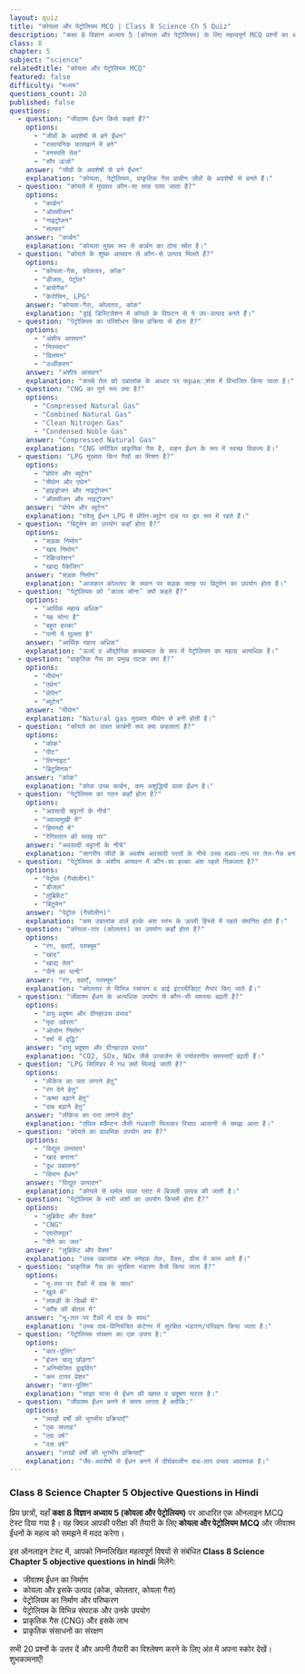 ```yaml
---
layout: quiz
title: "कोयला और पेट्रोलियम MCQ | Class 8 Science Ch 5 Quiz"
description: "कक्षा 8 विज्ञान अध्याय 5 (कोयला और पेट्रोलियम) के लिए महत्वपूर्ण MCQ प्रश्नों का ऑनलाइन टेस्ट। परीक्षा की तैयारी के लिए Objective Questions हल करें।"
class: 8
chapter: 5
subject: "science"
relatedtitle: "कोयला और पेट्रोलियम MCQ"
featured: false
difficulty: "मध्यम"
questions_count: 20
published: false 
questions:
  - question: "जीवाश्म ईंधन किसे कहते हैं?"
    options:
      - "जीवों के अवशेषों से बने ईंधन"
      - "रासायनिक कारखाने में बने"
      - "वनस्पति तेल"
      - "सौर ऊर्जा"
    answer: "जीवों के अवशेषों से बने ईंधन"
    explanation: "कोयला, पेट्रोलियम, प्राकृतिक गैस प्राचीन जीवों के अवशेषों से बनते हैं।"
  - question: "कोयले में मुख्यतः कौन-सा तत्व पाया जाता है?"
    options:
      - "कार्बन"
      - "ऑक्सीजन"
      - "नाइट्रोजन"
      - "सल्फर"
    answer: "कार्बन"
    explanation: "कोयला मुख्य रूप से कार्बन का ठोस स्रोत है।"
  - question: "कोयले के शुष्क आसवन से कौन-से उत्पाद मिलते हैं?"
    options:
      - "कोयला-गैस, कोलतार, कोक"
      - "डीजल, पेट्रोल"
      - "बायोगैस"
      - "केरोसिन, LPG"
    answer: "कोयला-गैस, कोलतार, कोक"
    explanation: "ड्राई डिस्टिलेशन में कोयले के विघटन से ये उप-उत्पाद बनते हैं।"
  - question: "पेट्रोलियम का परिशोधन किस प्रक्रिया से होता है?"
    options:
      - "अंशीय आसवन"
      - "निस्यंदन"
      - "विलयन"
      - "उर्ध्वीकरण"
    answer: "अंशीय आसवन"
    explanation: "कच्चे तेल को उबालांक के आधार पर फрак्शंस में विभाजित किया जाता है।"
  - question: "CNG का पूर्ण रूप क्या है?"
    options:
      - "Compressed Natural Gas"
      - "Combined Natural Gas"
      - "Clean Nitrogen Gas"
      - "Condensed Noble Gas"
    answer: "Compressed Natural Gas"
    explanation: "CNG संपीडित प्राकृतिक गैस है, वाहन ईंधन के रूप में स्वच्छ विकल्प है।"
  - question: "LPG मुख्यतः किन गैसों का मिश्रण है?"
    options:
      - "प्रोपेन और ब्यूटेन"
      - "मीथेन और एथेन"
      - "हाइड्रोजन और नाइट्रोजन"
      - "ऑक्सीजन और नाइट्रोजन"
    answer: "प्रोपेन और ब्यूटेन"
    explanation: "घरेलू ईंधन LPG में प्रोपेन-ब्यूटेन दाब पर द्रव रूप में रहते हैं।"
  - question: "बिटुमेन का उपयोग कहाँ होता है?"
    options:
      - "सड़क निर्माण"
      - "खाद निर्माण"
      - "रेफ्रिजरेशन"
      - "खाद्य पैकेजिंग"
    answer: "सड़क निर्माण"
    explanation: "आजकल कोलतार के स्थान पर सड़क सतह पर बिटुमेन का उपयोग होता है।"
  - question: "पेट्रोलियम को ‘काला सोना’ क्यों कहते हैं?"
    options:
      - "आर्थिक महत्व अधिक"
      - "यह सोना है"
      - "बहुत हल्का"
      - "पानी में घुलता है"
    answer: "आर्थिक महत्व अधिक"
    explanation: "ऊर्जा व औद्योगिक कच्चामाल के रूप में पेट्रोलियम का महत्व अत्यधिक है।"
  - question: "प्राकृतिक गैस का प्रमुख घटक क्या है?"
    options:
      - "मीथेन"
      - "एथेन"
      - "प्रोपेन"
      - "ब्यूटेन"
    answer: "मीथेन"
    explanation: "Natural gas मुख्यतः मीथेन से बनी होती है।"
  - question: "कोयले का उन्नत कार्बनी रूप क्या कहलाता है?"
    options:
      - "कोक"
      - "पीट"
      - "लिग्नाइट"
      - "बिटुमिनस"
    answer: "कोक"
    explanation: "कोक उच्च कार्बन, कम अशुद्धियों वाला ईंधन है।"
  - question: "पेट्रोलियम का गठन कहाँ होता है?"
    options:
      - "अवसादी चट्टानों के नीचे"
      - "ज्वालामुखी में"
      - "हिमनदों में"
      - "रेगिस्तान की सतह पर"
    answer: "अवसादी चट्टानों के नीचे"
    explanation: "सागरीय जीवों के अवशेष अवसादी परतों के नीचे उच्च दबाव-ताप पर तेल-गैस बनाते हैं।"
  - question: "पेट्रोलियम के अंशीय आसवन में कौन-सा हल्का अंश पहले निकलता है?"
    options:
      - "पेट्रोल (गैसोलीन)"
      - "डीजल"
      - "लुब्रिकेंट"
      - "बिटुमेन"
    answer: "पेट्रोल (गैसोलीन)"
    explanation: "कम उबालांक वाले हल्के अंश स्तंभ के ऊपरी हिस्से में पहले संघनित होते हैं।"
  - question: "कोयला-तार (कोलतार) का उपयोग कहाँ होता है?"
    options:
      - "रंग, दवाएँ, परफ्यूम"
      - "खाद"
      - "खाद्य तेल"
      - "पीने का पानी"
    answer: "रंग, दवाएँ, परफ्यूम"
    explanation: "कोलतार से विभिन्न रसायन व डाई इंटरमीडिएट तैयार किए जाते हैं।"
  - question: "जीवाश्म ईंधन के अत्यधिक उपयोग से कौन-सी समस्या बढ़ती है?"
    options:
      - "वायु प्रदूषण और ग्रीनहाउस प्रभाव"
      - "मृदा उर्वरता"
      - "ओजोन निर्माण"
      - "वर्षा में वृद्धि"
    answer: "वायु प्रदूषण और ग्रीनहाउस प्रभाव"
    explanation: "CO2, SOx, NOx जैसे उत्सर्जन से पर्यावरणीय समस्याएँ बढ़ती हैं।"
  - question: "LPG सिलिंडर में गंध क्यों मिलाई जाती है?"
    options:
      - "लीकेज का पता लगाने हेतु"
      - "रंग देने हेतु"
      - "ऊष्मा बढ़ाने हेतु"
      - "दाब बढ़ाने हेतु"
    answer: "लीकेज का पता लगाने हेतु"
    explanation: "एथिल मर्कैप्टन जैसी गंधकारी मिलाकर रिसाव आसानी से समझ आता है।"
  - question: "कोयले का प्राथमिक उपयोग क्या है?"
    options:
      - "विद्युत उत्पादन"
      - "खाद बनाना"
      - "दूध उबालना"
      - "विमान ईंधन"
    answer: "विद्युत उत्पादन"
    explanation: "कोयले से थर्मल पावर प्लांट में बिजली उत्पन्न की जाती है।"
  - question: "पेट्रोलियम के भारी अंशों का उपयोग किसमें होता है?"
    options:
      - "लुब्रिकेंट और वैक्स"
      - "CNG"
      - "एयरोफ्यूल"
      - "पीने का जल"
    answer: "लुब्रिकेंट और वैक्स"
    explanation: "उच्च उबालांक अंश स्नेहक तेल, वैक्स, ग्रीस में काम आते हैं।"
  - question: "प्राकृतिक गैस का सुरक्षित भंडारण कैसे किया जाता है?"
    options:
      - "भू-तल पर टैंकों में दाब के साथ"
      - "खुले में"
      - "लकड़ी के डिब्बों में"
      - "काँच की बोतल में"
    answer: "भू-तल पर टैंकों में दाब के साथ"
    explanation: "उच्च दाब-विनियंत्रित कंटेनर में सुरक्षित भंडारण/परिवहन किया जाता है।"
  - question: "पेट्रोलियम संरक्षण का एक उपाय है:"
    options:
      - "कार-पूलिंग"
      - "इंजन चालू छोड़ना"
      - "अनियोजित ड्राइविंग"
      - "कम टायर प्रेशर"
    answer: "कार-पूलिंग"
    explanation: "साझा यात्रा से ईंधन की खपत व प्रदूषण घटता है।"
  - question: "जीवाश्म ईंधन बनने में समय लगता है क्योंकि:"
    options:
      - "लाखों वर्षों की भूगर्भीय प्रक्रियाएँ"
      - "एक सप्ताह"
      - "एक वर्ष"
      - "दस वर्ष"
    answer: "लाखों वर्षों की भूगर्भीय प्रक्रियाएँ"
    explanation: "जैव-अवशेषों से ईंधन बनने में दीर्घकालीन दाब-ताप प्रभाव आवश्यक है।"
---
```


### Class 8 Science Chapter 5 Objective Questions in Hindi

प्रिय छात्रों, यहाँ **कक्षा 8 विज्ञान अध्याय 5 (कोयला और पेट्रोलियम)** पर आधारित एक ऑनलाइन MCQ टेस्ट दिया गया है। यह क्विज़ आपकी परीक्षा की तैयारी के लिए **कोयला और पेट्रोलियम MCQ** और जीवाश्म ईंधनों के महत्व को समझने में मदद करेगा।

इस ऑनलाइन टेस्ट में, आपको निम्नलिखित महत्वपूर्ण विषयों से संबंधित **Class 8 Science Chapter 5 objective questions in hindi** मिलेंगे:
- जीवाश्म ईंधन का निर्माण
- कोयला और इसके उत्पाद (कोक, कोलतार, कोयला गैस)
- पेट्रोलियम का निर्माण और परिष्करण
- पेट्रोलियम के विभिन्न संघटक और उनके उपयोग
- प्राकृतिक गैस (CNG) और इसके लाभ
- प्राकृतिक संसाधनों का संरक्षण

सभी 20 प्रश्नों के उत्तर दें और अपनी तैयारी का विश्लेषण करने के लिए अंत में अपना स्कोर देखें। शुभकामनाएँ!